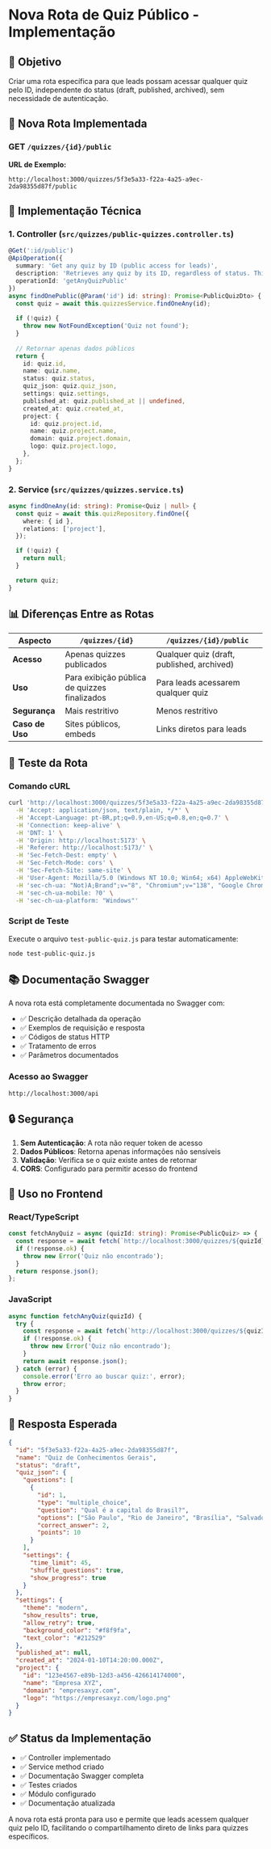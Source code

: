 # Nova Rota de Quiz Público - Implementação

## 🎯 Objetivo

Criar uma rota específica para que leads possam acessar qualquer quiz pelo ID, independente do status (draft, published, archived), sem necessidade de autenticação.

## 📍 Nova Rota Implementada

### **GET** `/quizzes/{id}/public`

**URL de Exemplo:**
```
http://localhost:3000/quizzes/5f3e5a33-f22a-4a25-a9ec-2da98355d87f/public
```

## 🔧 Implementação Técnica

### 1. Controller (`src/quizzes/public-quizzes.controller.ts`)

```typescript
@Get(':id/public')
@ApiOperation({ 
  summary: 'Get any quiz by ID (public access for leads)',
  description: 'Retrieves any quiz by its ID, regardless of status. This endpoint is designed for leads to access any quiz they want to take. No authentication required.',
  operationId: 'getAnyQuizPublic'
})
async findOnePublic(@Param('id') id: string): Promise<PublicQuizDto> {
  const quiz = await this.quizzesService.findOneAny(id);
  
  if (!quiz) {
    throw new NotFoundException('Quiz not found');
  }
  
  // Retornar apenas dados públicos
  return {
    id: quiz.id,
    name: quiz.name,
    status: quiz.status,
    quiz_json: quiz.quiz_json,
    settings: quiz.settings,
    published_at: quiz.published_at || undefined,
    created_at: quiz.created_at,
    project: {
      id: quiz.project.id,
      name: quiz.project.name,
      domain: quiz.project.domain,
      logo: quiz.project.logo,
    },
  };
}
```

### 2. Service (`src/quizzes/quizzes.service.ts`)

```typescript
async findOneAny(id: string): Promise<Quiz | null> {
  const quiz = await this.quizRepository.findOne({
    where: { id },
    relations: ['project'],
  });

  if (!quiz) {
    return null;
  }

  return quiz;
}
```

## 📊 Diferenças Entre as Rotas

| Aspecto | `/quizzes/{id}` | `/quizzes/{id}/public` |
|---------|-----------------|------------------------|
| **Acesso** | Apenas quizzes publicados | Qualquer quiz (draft, published, archived) |
| **Uso** | Para exibição pública de quizzes finalizados | Para leads acessarem qualquer quiz |
| **Segurança** | Mais restritivo | Menos restritivo |
| **Caso de Uso** | Sites públicos, embeds | Links diretos para leads |

## 🧪 Teste da Rota

### Comando cURL
```bash
curl 'http://localhost:3000/quizzes/5f3e5a33-f22a-4a25-a9ec-2da98355d87f/public' \
  -H 'Accept: application/json, text/plain, */*' \
  -H 'Accept-Language: pt-BR,pt;q=0.9,en-US;q=0.8,en;q=0.7' \
  -H 'Connection: keep-alive' \
  -H 'DNT: 1' \
  -H 'Origin: http://localhost:5173' \
  -H 'Referer: http://localhost:5173/' \
  -H 'Sec-Fetch-Dest: empty' \
  -H 'Sec-Fetch-Mode: cors' \
  -H 'Sec-Fetch-Site: same-site' \
  -H 'User-Agent: Mozilla/5.0 (Windows NT 10.0; Win64; x64) AppleWebKit/537.36 (KHTML, like Gecko) Chrome/138.0.0.0 Safari/537.36' \
  -H 'sec-ch-ua: "Not)A;Brand";v="8", "Chromium";v="138", "Google Chrome";v="138"' \
  -H 'sec-ch-ua-mobile: ?0' \
  -H 'sec-ch-ua-platform: "Windows"'
```

### Script de Teste
Execute o arquivo `test-public-quiz.js` para testar automaticamente:

```bash
node test-public-quiz.js
```

## 📚 Documentação Swagger

A nova rota está completamente documentada no Swagger com:

- ✅ Descrição detalhada da operação
- ✅ Exemplos de requisição e resposta
- ✅ Códigos de status HTTP
- ✅ Tratamento de erros
- ✅ Parâmetros documentados

### Acesso ao Swagger
```
http://localhost:3000/api
```

## 🔒 Segurança

1. **Sem Autenticação**: A rota não requer token de acesso
2. **Dados Públicos**: Retorna apenas informações não sensíveis
3. **Validação**: Verifica se o quiz existe antes de retornar
4. **CORS**: Configurado para permitir acesso do frontend

## 🚀 Uso no Frontend

### React/TypeScript
```typescript
const fetchAnyQuiz = async (quizId: string): Promise<PublicQuiz> => {
  const response = await fetch(`http://localhost:3000/quizzes/${quizId}/public`);
  if (!response.ok) {
    throw new Error('Quiz não encontrado');
  }
  return response.json();
};
```

### JavaScript
```javascript
async function fetchAnyQuiz(quizId) {
  try {
    const response = await fetch(`http://localhost:3000/quizzes/${quizId}/public`);
    if (!response.ok) {
      throw new Error('Quiz não encontrado');
    }
    return await response.json();
  } catch (error) {
    console.error('Erro ao buscar quiz:', error);
    throw error;
  }
}
```

## 📝 Resposta Esperada

```json
{
  "id": "5f3e5a33-f22a-4a25-a9ec-2da98355d87f",
  "name": "Quiz de Conhecimentos Gerais",
  "status": "draft",
  "quiz_json": {
    "questions": [
      {
        "id": 1,
        "type": "multiple_choice",
        "question": "Qual é a capital do Brasil?",
        "options": ["São Paulo", "Rio de Janeiro", "Brasília", "Salvador"],
        "correct_answer": 2,
        "points": 10
      }
    ],
    "settings": {
      "time_limit": 45,
      "shuffle_questions": true,
      "show_progress": true
    }
  },
  "settings": {
    "theme": "modern",
    "show_results": true,
    "allow_retry": true,
    "background_color": "#f8f9fa",
    "text_color": "#212529"
  },
  "published_at": null,
  "created_at": "2024-01-10T14:20:00.000Z",
  "project": {
    "id": "123e4567-e89b-12d3-a456-426614174000",
    "name": "Empresa XYZ",
    "domain": "empresaxyz.com",
    "logo": "https://empresaxyz.com/logo.png"
  }
}
```

## ✅ Status da Implementação

- ✅ Controller implementado
- ✅ Service method criado
- ✅ Documentação Swagger completa
- ✅ Testes criados
- ✅ Módulo configurado
- ✅ Documentação atualizada

A nova rota está pronta para uso e permite que leads acessem qualquer quiz pelo ID, facilitando o compartilhamento direto de links para quizzes específicos. 